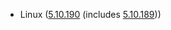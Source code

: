 - Linux ([5.10.190](https://lwn.net/Articles/941273) (includes [5.10.189](https://lwn.net/Articles/940798)))
